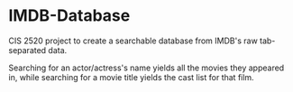 # IMDB-Database

CIS 2520 project to create a searchable database from IMDB's raw tab-separated data. 

Searching for an actor/actress's name yields all the movies they appeared in, while searching for a movie title yields the cast list for that film.
